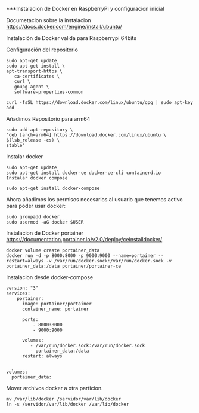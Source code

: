 ***Instalacion de Docker en RaspberryPi y configuracion inicial


Documetacion sobre la instalacion https://docs.docker.com/engine/install/ubuntu/

Instalación de Docker valida para Raspberrypi 64bits

Configuración del repositorio
```
sudo apt-get update 
sudo apt-get install \
apt-transport-https \
   ca-certificates \
   curl \
   gnupg-agent \
   software-properties-common
```

```
curl -fsSL https://download.docker.com/linux/ubuntu/gpg | sudo apt-key add -
```
Añadimos Repositorio para arm64 
```
sudo add-apt-repository \
"deb [arch=arm64] https://download.docker.com/linux/ubuntu \
$(lsb_release -cs) \
stable"
```
Instalar docker
```
sudo apt-get update 
sudo apt-get install docker-ce docker-ce-cli containerd.io
Instalar docker compose
```
```
sudo apt-get install docker-compose
```
Ahora añadimos los permisos necesarios al usuario que tenemos activo para poder usar docker:
```
sudo groupadd docker 
sudo usermod -aG docker $USER
```
Instalacion de Docker portainer
https://documentation.portainer.io/v2.0/deploy/ceinstalldocker/

```
docker volume create portainer_data
docker run -d -p 8000:8000 -p 9000:9000 --name=portainer --restart=always -v /var/run/docker.sock:/var/run/docker.sock -v portainer_data:/data portainer/portainer-ce

```


Instalacion desde docker-compose


```
version: "3"
services:
    portainer:
      image: portainer/portainer
      container_name: portainer

      ports:
          - 8000:8000
          - 9000:9000

      volumes:
         - /var/run/docker.sock:/var/run/docker.sock
         - portainer_data:/data
      restart: always


volumes:
  portainer_data:
```




Mover archivos docker a otra particion.

```
mv /var/lib/docker /servidor/var/lib/docker
ln -s /servidor/var/lib/docker /var/lib/docker

```

